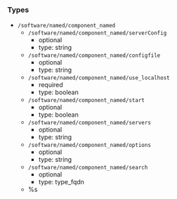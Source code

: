 ### Types

- `/software/named/component_named`
    - `/software/named/component_named/serverConfig`
        - optional
        - type: string
    - `/software/named/component_named/configfile`
        - optional
        - type: string
    - `/software/named/component_named/use_localhost`
        - required
        - type: boolean
    - `/software/named/component_named/start`
        - optional
        - type: boolean
    - `/software/named/component_named/servers`
        - optional
        - type: string
    - `/software/named/component_named/options`
        - optional
        - type: string
    - `/software/named/component_named/search`
        - optional
        - type: type_fqdn
  - %s
